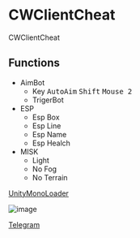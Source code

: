 # CWClientCheat
CWClientCheat 

## Functions

- AimBot
    - Key
          <kbd> AutoAim</kbd>
          <kbd> Shift</kbd>
          <kbd> Mouse 2</kbd>
    - TrigerBot
- ESP
    - Esp Box
    - Esp Line
    - Esp Name
    - Esp Healch
- MISK
    - Light
    - No Fog
    - No Terrain 


[UnityMonoLoader](https://github.com/0xd5f/UnityMonoLoader/releases/tag/ContractWars)

![image](https://user-images.githubusercontent.com/79174725/135701113-72cb3ef0-c3da-4c02-b0ef-dbee818c227d.png)


[Telegram](https://t.me/OxD5F)
